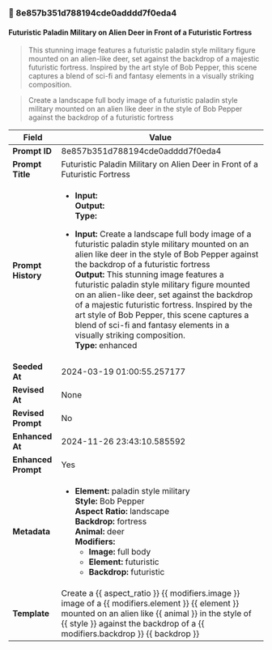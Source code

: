 

### 📜 8e857b351d788194cde0adddd7f0eda4

#### Futuristic Paladin Military on Alien Deer in Front of a Futuristic Fortress

> This stunning image features a futuristic paladin style military figure mounted on an alien-like deer, set against the backdrop of a majestic futuristic fortress. Inspired by the art style of Bob Pepper, this scene captures a blend of sci-fi and fantasy elements in a visually striking composition.

> Create a landscape full body image of a futuristic paladin style military mounted on an alien like deer in the style of Bob Pepper against the backdrop of a futuristic fortress

| Field          | Value                                                                                                                                                                      |
|----------------|----------------------------------------------------------------------------------------------------------------------------------------------------------------------------|
| **Prompt ID**  | 8e857b351d788194cde0adddd7f0eda4                                                                                                                                                            |
| **Prompt Title**  | Futuristic Paladin Military on Alien Deer in Front of a Futuristic Fortress                                                                                                                                                            |
| **Prompt History** | <ul><li>**Input:**  <br> **Output:**  <br> **Type:** </li></ul><ul><li>**Input:** Create a landscape full body image of a futuristic paladin style military mounted on an alien like deer in the style of Bob Pepper against the backdrop of a futuristic fortress <br> **Output:** This stunning image features a futuristic paladin style military figure mounted on an alien-like deer, set against the backdrop of a majestic futuristic fortress. Inspired by the art style of Bob Pepper, this scene captures a blend of sci-fi and fantasy elements in a visually striking composition. <br> **Type:** enhanced</li></ul> |
| **Seeded At** | 2024-03-19 01:00:55.257177                                                                                                                                                   |
| **Revised At** | None                                                                                                                                                   |
| **Revised Prompt** | No                                                                                                                                                                      |
| **Enhanced At** | 2024-11-26 23:43:10.585592                                                                                                                                                  |
| **Enhanced Prompt** | Yes                                                                                                                                                                    |
| **Metadata**   | <ul><li>**Element:** paladin style military <br> **Style:** Bob Pepper <br> **Aspect Ratio:** landscape <br> **Backdrop:** fortress <br> **Animal:** deer <br> **Modifiers:**<ul><li>**Image:** full body</li><li>**Element:** futuristic</li><li>**Backdrop:** futuristic</li></ul></li></ul> |
| **Template**   | Create a {{ aspect_ratio }} {{ modifiers.image }} image of a {{ modifiers.element }} {{ element }} mounted on an alien like {{ animal }} in the style of {{ style }} against the backdrop of a {{ modifiers.backdrop }} {{ backdrop }}                                                                                                                                           |


